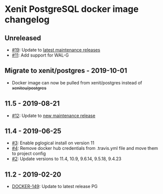 # Xenit PostgreSQL docker image changelog

## Unreleased

- [#19](https://github.com/xenit-eu/docker-postgres/issues/19): Update to [latest maintenance releases](https://www.postgresql.org/about/news/1994/)
- [#11](https://github.com/xenit-eu/docker-postgres/issues/11): Add support for WAL-G

## Migrate to xenit/postgres - 2019-10-01

- Docker image can now be pulled from xenit/postgres instead of ~~xeniteu/postgres~~

## 11.5 - 2019-08-21

- [#12](https://github.com/xenit-eu/docker-postgres/issues/12): Update to [new maintenance release](https://www.postgresql.org/about/news/1960/)

## 11.4 - 2019-06-25

- [#3](https://github.com/xenit-eu/docker-postgres/issues/3): Enable pglogical install on version 11
- [#4](https://github.com/xenit-eu/docker-postgres/issues/4): Remove docker hub credentials from .travis.yml file and move them to project config
- [#2](https://github.com/xenit-eu/docker-postgres/issues/2): Update versions to 11.4, 10.9, 9.6.14, 9.5.18, 9.4.23

## 11.2 - 2019-02-20

- [DOCKER-149](https://xenitsupport.jira.com/browse/DOCKER-149): Update to latest release PG